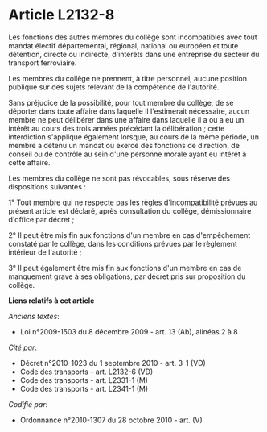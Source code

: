 # Article L2132-8

Les fonctions des autres membres du collège sont incompatibles avec tout mandat électif départemental, régional, national ou
européen et toute détention, directe ou indirecte, d'intérêts dans une entreprise du secteur du transport ferroviaire.

Les membres du collège ne prennent, à titre personnel, aucune position publique sur des sujets relevant de la compétence de
l'autorité.

Sans préjudice de la possibilité, pour tout membre du collège, de se déporter dans toute affaire dans laquelle il
l'estimerait nécessaire, aucun membre ne peut délibérer dans une affaire dans laquelle il a ou a eu un intérêt au cours des
trois années précédant la délibération ; cette interdiction s'applique également lorsque, au cours de la même période, un
membre a détenu un mandat ou exercé des fonctions de direction, de conseil ou de contrôle au sein d'une personne morale ayant
eu intérêt à cette affaire.

Les membres du collège ne sont pas révocables, sous réserve des dispositions suivantes :

1° Tout membre qui ne respecte pas les règles d'incompatibilité prévues au présent article est déclaré, après consultation du
collège, démissionnaire d'office par décret ;

2° Il peut être mis fin aux fonctions d'un membre en cas d'empêchement constaté par le collège, dans les conditions prévues
par le règlement intérieur de l'autorité ;

3° Il peut également être mis fin aux fonctions d'un membre en cas de manquement grave à ses obligations, par décret pris sur
proposition du collège.

**Liens relatifs à cet article**

_Anciens textes_:

  - Loi n°2009-1503 du 8 décembre 2009 - art. 13 (Ab), alinéas 2 à 8

_Cité par_:

  - Décret n°2010-1023 du 1 septembre 2010 - art. 3-1 (VD)
  - Code des transports - art. L2132-6 (VD)
  - Code des transports - art. L2331-1 (M)
  - Code des transports - art. L2341-1 (M)

_Codifié par_:

  - Ordonnance n°2010-1307 du 28 octobre 2010 - art. (V)
